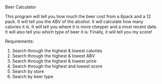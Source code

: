 Beer Calculator

This program will tell you how much the beer cost from a 6pack and a 12 pack. It will tell you the ABV of the alcohol. It will calculate how many calories it is. It will tell you where it is more cheaper and a most recent date. It will also tell you which type of beer it is. Finally, it will tell you my score!


Requirements:
1. Search through the highest & lowest calories
2. Search through the highest & lowest ABV
3. Search through the highest & lowest price
4. Search through the highest and lowest score
5. Search by store
6. Search by beer type 
